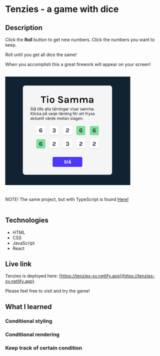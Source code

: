 # Tenzies - a game with dice

## Description
Click the **Roll** button to get new numbers. Click the numbers you want to keep.

Roll until you get all dice the same!

When you accomplish this a great firework will appear on your screen!

<br/>
<img src="./tenzies-sv-big.png" alt="Screenshot of Tenzies game." width="400px"/>

<br/>
<br/>
<br/>
NOTE! The same project, but with TypeScript is found <a href="https://github.com/qserena/11-tenzies-sv-ts/">Here!</a> 
<br/>
<br/>

## Technologies
- HTML
- CSS
- JavaScript
- React

## Live link
Tenzies is deployed here:
[https://tenzies-sv.netlify.app](https://tenzies-sv.netlify.app)

Please feel free to visit and try the game!

## What I learned
### Conditional styling

### Conditional rendering

### Keep track of certain condition
